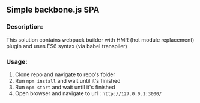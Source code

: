 ## Simple backbone.js SPA


### Description:
This solution contains webpack builder with HMR (hot module replacement) plugin 
and uses ES6 syntax (via babel transpiler)

### Usage:

 1. Clone repo and navigate to repo's folder
 2. Run `npm install` and wait until it's finished
 3. Run `npm start` and wait until it's finished
 4. Open browser and navigate to url : `http://127.0.0.1:3000/`
